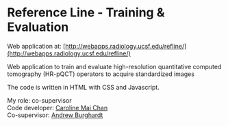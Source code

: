 # Reference Line - Training & Evaluation

Web application at: [http://webapps.radiology.ucsf.edu/refline/](http://webapps.radiology.ucsf.edu/refline/)

Web application to train and evaluate high-resolution quantitative computed tomography (HR-pQCT) operators to acquire standardized images

The code is written in HTML with CSS and Javascript.

My role: co-supervisor   
Code developer: [Caroline Mai Chan](https://www.csail.mit.edu/person/caroline-chan)   
Co-supervisor: [Andrew Burghardt](https://profiles.ucsf.edu/andrew.burghardt) 
